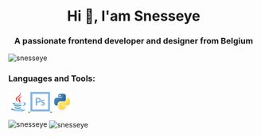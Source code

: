 <h1 align="center">Hi 👋, I'am Snesseye</h1>
<h3 align="center">A passionate frontend developer and designer from Belgium</h3>

<p align="left"> <img src="https://komarev.com/ghpvc/?username=snesseye&label=Profile%20views&color=0e75b6&style=flat" alt="snesseye" /> </p>

<h3 align="left">Languages and Tools:</h3>
<p align="left"> <a href="https://www.java.com" target="_blank" rel="noreferrer"> <img src="https://raw.githubusercontent.com/devicons/devicon/master/icons/java/java-original.svg" alt="java" width="40" height="40"/> </a> <a href="https://www.photoshop.com/en" target="_blank" rel="noreferrer"> <img src="https://raw.githubusercontent.com/devicons/devicon/master/icons/photoshop/photoshop-line.svg" alt="photoshop" width="40" height="40"/> </a> <a href="https://www.python.org" target="_blank" rel="noreferrer"> <img src="https://raw.githubusercontent.com/devicons/devicon/master/icons/python/python-original.svg" alt="python" width="40" height="40"/> </a> </p>

<p><img align="left" src="https://github-readme-stats.vercel.app/api/top-langs?username=snesseye&show_icons=true&locale=en&layout=compact" alt="snesseye" /></p>

<p>&nbsp;<img align="center" src="https://github-readme-stats.vercel.app/api?username=snesseye&show_icons=true&locale=en" alt="snesseye" /></p>
